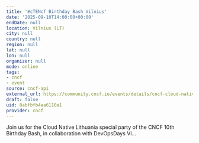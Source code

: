 ```yaml
---
title: '#cTENcf Birthday Bash Vilnius'
date: '2025-09-10T14:00:00+00:00'
endDate: null
location: Vilnius (LT)
city: null
country: null
region: null
lat: null
lon: null
organizer: null
mode: online
tags:
- cncf
- event
source: cncf-api
external_url: https://community.cncf.io/events/details/cncf-cloud-native-vilnius-presents-ctencf-birthday-bash-vilnius/
draft: false
uid: 8abfbfb4aa6110a1
provider: cncf
---
```

Join us for the Cloud Native Lithuania special party of the CNCF 10th Birthday Bash, in collaboration with DevOpsDays Vi...
